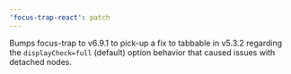 ```yaml
---
'focus-trap-react': patch
---
```


Bumps focus-trap to v6.9.1 to pick-up a fix to tabbable in v5.3.2 regarding the `displayCheck=full` (default) option behavior that caused issues with detached nodes.
